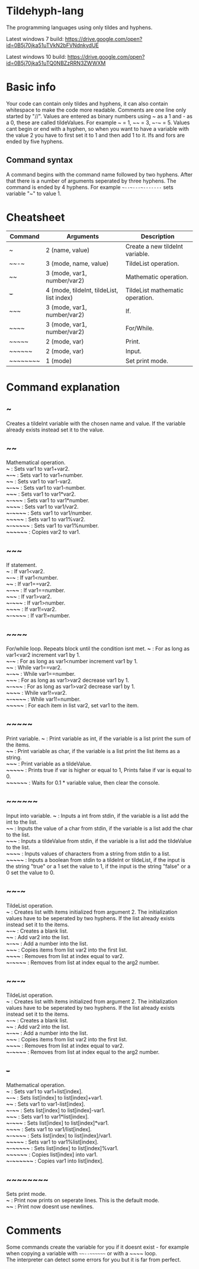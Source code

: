 # Tildehyph-lang
The programming languages using only tildes and hyphens.


Latest windows 7 build: https://drive.google.com/open?id=0B5j70jka51uTVkN2bFVNdnkydUE

Latest windows 10 build: https://drive.google.com/open?id=0B5j70jka51uTQ0NBZzRRN3ZWWXM

# Basic info
Your code can contain only tildes and hyphens, it can also contain whitespace to make the code more readable. Comments are one line only started by "//".
Values are entered as binary numbers using ~ as a 1 and - as a 0, these are called tildeValues. For example ~ = 1, ~~ = 3, ~-~ = 5. Values cant begin or end with a hyphen, 
so when you want to have a variable with the value 2 you have to first set it to 1 and then add 1 to it. Ifs and fors are ended by five hyphens.
## Command syntax
A command begins with the command name followed by two hyphens. After that there is a number of arguments seperated by three hyphens.
The command is ended by 4 hyphens. For example `~--~---~-------` sets variable "~" to value 1.

# Cheatsheet
| Command  | Arguments | Description  |
|---|---|---|
| ~ | 2 (name, value) | Create a new tildeInt variable. |
| ~~-~ | 3 (mode, name, value) | TildeList operation. |
| ~~ | 3 (mode, var1, number/var2) | Mathematic operation. |
| ~~-~~ | 4 (mode, tildeInt, tildeList, list index) | TildeList mathematic operation. |
| ~~~ | 3 (mode, var1, number/var2) | If. |
| ~~~~ | 3 (mode, var1, number/var2) | For/While. |
| ~~~~~ | 2 (mode, var) | Print. |
| ~~~~~~ | 2 (mode, var) | Input. |
| ~~~~~~~~ | 1 (mode) | Set print mode. |

# Command explanation
## ~
Creates a tildeInt variable with the chosen name and value. If the variable already exists instead set it to the value.
## ~~
Mathematical operation.  
**~** : Sets var1 to var1+var2.  
**~-~** : Sets var1 to var1+number.  
**~~** : Sets var1 to var1-var2.  
**~-~~** : Sets var1 to var1-number.  
**~~~** : Sets var1 to var1\*var2.  
**~-~~~** : Sets var1 to var1\*number.  
**~~~~** : Sets var1 to var1/var2.  
**~-~~~~** : Sets var1 to var1/number.  
**~~~~~** : Sets var1 to var1%var2.  
**~-~~~~~** : Sets var1 to var1%number.  
**~~~~~~** : Copies var2 to var1.  
## ~~~
If statement.  
**~** : If var1<var2.  
**~-~** : If var1<number.  
**~~** : If var1==var2.  
**~-~~** : If var1==number.  
**~~~** : If var1>var2.  
**~-~~~** : If var1>number.  
**~~~~** : If var1!=var2.  
**~-~~~~** : If var1!=number.  
## ~~~~
For/while loop. Repeats block until the condition isnt met.
**~** : For as long as var1<var2 increment var1 by 1.  
**~-~** : For as long as var1<number increment var1 by 1.  
**~~** : While var1==var2.  
**~-~~** : While var1==number.  
**~~~** : For as long as var1>var2 decrease var1 by 1.  
**~-~~~** : For as long as var1>var2 decrease var1 by 1.  
**~~~~** : While var1!=var2.  
**~-~~~~** : While var1!=number.  
**~~~~~** : For each item in list var2, set var1 to the item.  
## ~~~~~
Print variable.
**~** : Print variable as int, if the variable is a list print the sum of the items.  
**~~** : Print variable as char, if the variable is a list print the list items as a string.  
**~~~** : Print variable as a tildeValue.  
**~~~~~** : Prints true if var is higher or equal to 1, Prints false if var is equal to 0.  
**~~~~~~** : Waits for 0.1 * variable value, then clear the console.  
## ~~~~~~
Input into variable.
**~** : Inputs a int from stdin, if the variable is a list add the int to the list.  
**~~** : Inputs the value of a char from stdin, if the variable is a list add the char to the list.  
**~~~** : Inputs a tildeValue from stdin, if the variable is a list add the tildeValue to the list.  
**~~~~** : Inputs values of characters from a string from stdin to a list.  
**~~~~~** : Inputs a boolean from stdin to a tildeInt or tildeList, if the input is the string "true" or a 1 set the value to 1, if the input is the string "false" or a 0 set the value to 0.  
## ~~-~
TildeList operation.  
**~** : Creates list with items initialized from argument 2. The initialization values have to be seperated by two hyphens. If the list already exists instead set it to the items.  
**~-~** : Creates a blank list.  
**~~** : Add var2 into the list.  
**~-~~** : Add a number into the list.  
**~~~** : Copies items from list var2 into the first list.  
**~~~~** : Removes from list at index equal to var2.  
**~-~~~~** : Removes from list at index equal to the arg2 number.  
## ~~-~
TildeList operation.  
**~** : Creates list with items initialized from argument 2. The initialization values have to be seperated by two hyphens. If the list already exists instead set it to the items.  
**~-~** : Creates a blank list.  
**~~** : Add var2 into the list.  
**~-~~** : Add a number into the list.  
**~~~** : Copies items from list var2 into the first list.  
**~~~~** : Removes from list at index equal to var2.  
**~-~~~~** : Removes from list at index equal to the arg2 number.  
## ~~-~~
Mathematical operation.  
**~** : Sets var1 to var1+list[index].  
**~-~** : Sets list[index] to list[index]+var1.  
**~~** : Sets var1 to var1-list[index].  
**~-~~** : Sets list[index] to list[index]-var1.  
**~~~** : Sets var1 to var1\*list[index].  
**~-~~~** : Sets list[index] to list[index]\*var1.  
**~~~~** : Sets var1 to var1/list[index].  
**~-~~~~** : Sets list[index] to list[index]/var1.  
**~~~~~** : Sets var1 to var1%list[index].  
**~-~~~~~** : Sets list[index] to list[index]%var1.  
**~~~~~~** : Copies list[index] into var1.  
**~-~~~~~~** : Copies var1 into list[index]. 
## ~~~~~~~~
Sets print mode.  
**~** : Print now prints on seperate lines. This is the default mode.  
**~~** : Print now doesnt use newlines.  

# Comments
Some commands create the variable for you if it doesnt exist - for example when copying a variable with `~~--~~~~~~` or with a ~~~~ loop.  
The interpreter can detect some errors for you but it is far from perfect.  